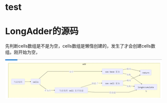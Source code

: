 # test
# LongAdder的源码
先判断cells数组是不是为空，cells数组是懒惰创建的，发生了才会创建cells数组。刚开始为空，

![Image text](https://github.com/8520yang/test/blob/master/img-folder/1.png)
